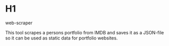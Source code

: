 # H1
web-scraper

This tool scrapes a persons portfolio from IMDB and saves it as a JSON-file so it can be used as static data for portfolio websites. 